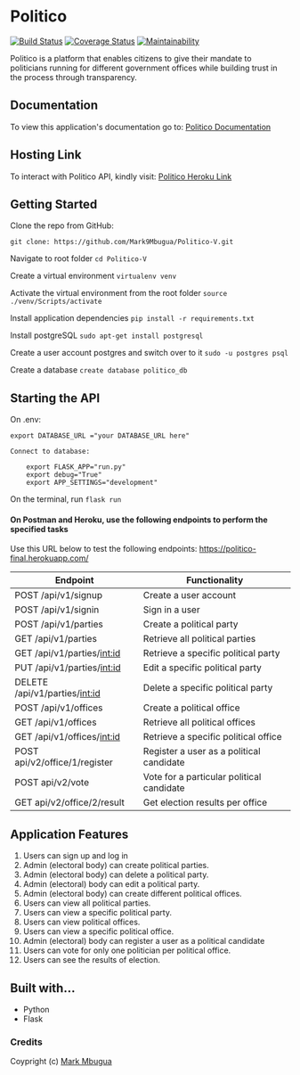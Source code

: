 # Politico

[![Build Status](https://travis-ci.org/Mark9Mbugua/Politico-V.svg?branch=bg-improve-code-quality-%23164551680)](https://travis-ci.org/Mark9Mbugua/Politico-V)     [![Coverage Status](https://coveralls.io/repos/github/Mark9Mbugua/Politico-V/badge.svg?branch=bg-improve-code-quality-%23164551680)](https://coveralls.io/github/Mark9Mbugua/Politico-V?branch=bg-improve-code-quality-%23164551680) [![Maintainability](https://api.codeclimate.com/v1/badges/7216d146615ad26fc082/maintainability)](https://codeclimate.com/github/Mark9Mbugua/Politico-V/maintainability)

Politico is a platform that enables citizens to give their mandate to politicians running for different government offices
while building trust in the process through transparency.

## Documentation
To view this application's documentation go to:
[Politico Documentation](https://politicov2.docs.apiary.io)

## Hosting Link
To interact with Politico API, kindly visit:
[Politico Heroku Link](https://politico-final.herokuapp.com/)

## Getting Started
Clone the repo from GitHub:
    
    git clone: https://github.com/Mark9Mbugua/Politico-V.git    

Navigate to root folder
    `cd Politico-V`

Create a virtual environment
    `virtualenv venv`

Activate the virtual environment from the root folder
    `source ./venv/Scripts/activate`

Install application dependencies
    `pip install -r requirements.txt`

Install postgreSQL
  `sudo apt-get install postgresql`

Create a user account postgres and switch over to it
  `sudo -u postgres psql`

Create a database
  `create database politico_db`

## Starting the API
On .env:

    export DATABASE_URL ="your DATABASE_URL here"
    
    Connect to database:

        export FLASK_APP="run.py"
        export debug="True"
        export APP_SETTINGS="development"

On the terminal, run `flask run`

#### On Postman and Heroku, use the following endpoints to perform the specified tasks

Use this URL below to test the following endpoints: https://politico-final.herokuapp.com/

		 
| 	Endpoint                                |   Functionality                                |    
| ------------------------------------------|------------------------------------------------|
| POST /api/v1/signup                       | Create a user account                          |   
| POST /api/v1/signin                       | Sign in a user                                 |
| POST /api/v1/parties                      | Create a political party                       |
| GET /api/v1/parties                       | Retrieve all political parties                 | 
| GET /api/v1/parties/<int:id>              | Retrieve a specific political party            |
| PUT /api/v1/parties/<int:id>              | Edit a specific political party                |
| DELETE /api/v1/parties/<int:id>           | Delete a specific political party              |
| POST /api/v1/offices                      | Create a  political office                     |
| GET /api/v1/offices                       | Retrieve all political offices                 |
| GET /api/v1/offices/<int:id>              | Retrieve a specific political office           |                      
| POST api/v2/office/1/register             | Register a user as a political candidate       |
| POST api/v2/vote                          | Vote for a particular political candidate      |
| GET api/v2/office/2/result                | Get election results per office                |

## Application Features

1. Users can sign up and log in
2. Admin (electoral body) can create political parties.
3. Admin (electoral body) can delete a political party.
4. Admin (electoral) body can edit a political party.
5. Admin (electoral body) can create different political offices.
6. Users can view all political parties.
7. Users can view a specific political party.
8. Users can view political offices.
9. Users can view a specific political office.
10. Admin (electoral) body can register a user as a political candidate
11. Users can vote for only one politician per political office.
12. Users can see the results of election.

## Built with...

* Python
* Flask

### Credits
Coypright (c) [Mark Mbugua](https://github.com/Mark9Mbugua)